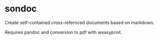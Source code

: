 sondoc
======

Create self-contained cross-refernced documents based on markdown.

Requires pandoc and conversion to pdf with weasyprint.
